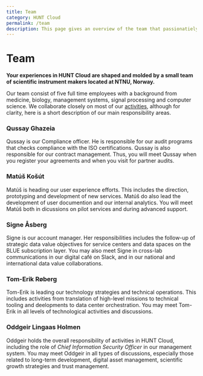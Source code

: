 ```yaml
---
title: Team
category: HUNT Cloud
permalink: /team
description: This page gives an overview of the team that passionatiely develop HUNT Cloud.
---
```


# Team


**Your experiences in HUNT Cloud are shaped and molded by a small team of scientific instrument makers located at NTNU, Norway.**

<!-- ![HUNT Cloud](./images/hunt-cloud-team.png) -->

Our team consist of five full time employees with a background from medicine, biology, management systems, signal processing and computer science. We collaborate closely on most of our [activities](/about/activities), although for clarity, here is a short description of our main responsibility areas.

### Qussay Ghazeia

Qussay is our Compliance officer. He is responsible for our audit programs that checks compliance with the ISO certifications. Qussay is also responsible for our contract management. Thus, you will meet Qussay when you register your agreements and when you visit for partner audits. 

### Matúš Košút

Matúš is heading our user experience efforts. This includes the direction, prototyping and development of new services. Matúš do also lead the development of user documention and our internal analytics. You will meet Matúš both in dicussions on pilot services and during advanced support. 
 
### Signe Åsberg

Signe is our account manager. Her responsibilities includes the follow-up of strategic data value objectives for service centers and data spaces on the BLUE subscription layer. You may also meet Signe in cross-lab communications in our digital café on Slack, and in our national and international data value collaborations. 


### Tom-Erik Røberg

Tom-Erik is leading our technology strategies and technical operations. This includes activities from translation of high-level missions to technical tooling and deelopments to data center orchestration. You may meet Tom-Erik in all levels of technological activities and discussions. 

### Oddgeir Lingaas Holmen

Oddgeir holds the overall responsibility of activities in HUNT Cloud, including the role of *Chief Information Security Officer* in our management system. You may meet Oddgeir in all types of discussions, especially those related to long-term development, digital asset management, scientific growth strategies and trust management.
